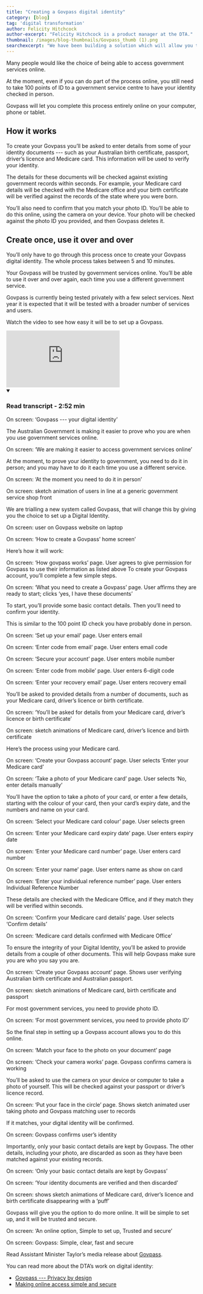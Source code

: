 ```yaml
---
title: "Creating a Govpass digital identity"
category: [blog]
tag: 'digital transformation'
author: Felicity Hitchcock
author-excerpt: "Felicity Hitchcock is a product manager at the DTA."
thumbnail: /images/blog-thumbnails/Govpass_thumb (1).png
searchexcerpt: "We have been building a solution which will allow you to create a digital identity to use with government services."
---
```


Many people would like the choice of being able to access government services online.

At the moment, even if you can do part of the process online, you still need to take 100 points of ID to a government service centre to have your identity checked in person.

Govpass will let you complete this process entirely online on your computer, phone or tablet.

## How it works

To create your Govpass you’ll be asked to enter details from some of your identity documents --- such as your Australian birth certificate, passport, driver’s licence and Medicare card. This information will be used to verify your identity.

The details for these documents will be checked against existing government records within seconds. For example, your Medicare card details will be checked with the Medicare office and your birth certificate will be verified against the records of the state where you were born. 

You’ll also need to confirm that you match your photo ID. You’ll be able to do this online, using the camera on your device. Your photo will be checked against the photo ID you provided, and then Govpass deletes it.

## Create once, use it over and over

You’ll only have to go through this process once to create your Govpass digital identity. The whole process takes between 5 and 10 minutes.

Your Govpass will be trusted by government services online. You’ll be able to use it over and over again, each time you use a different government service. 

Govpass is currently being tested privately with a few select services. Next year it is expected that it will be tested with a broader number of services and users.

Watch the video to see how easy it will be to set up a Govpass. 

<div class="embed-container">
  <iframe src="https://www.youtube.com/embed/5EkLDNMALBs?rel=0" frameborder="0" allowfullscreen></iframe>
</div>
<details open data-label="content-accordion-1-example" aria-expanded="false">
  <summary><h3>Read transcript - 2:52 min</h3></summary>
  <div class="accordion-panel" markdown="1">
    
On screen: ‘Govpass --- your digital identity’

The Australian Government is making it easier to prove who you are when you use government services online. 

On screen: ‘We are making it easier to access government services online’

At the moment, to prove your identity to government, you need to do it in person; and you may have to do it each time you use a different service.

On screen: ‘At the moment you need to do it in person’

On screen: sketch animation of users in line at a generic government service shop front

We are trialling a new system called Govpass, that will change this by giving you the choice to set up a Digital Identity.

On screen: user on Govpass website on laptop

On screen: ‘How to create a Govpass’ home screen’

Here’s how it will work:

On screen: ‘How govpass works’ page. User agrees to give permission for Govpass to use their information as listed above 
To create your Govpass account, you’ll complete a few simple steps.

On screen: ‘What you need to create a Govpass’ page. User affirms they are ready to start; clicks ‘yes, I have these documents’

To start, you’ll provide some basic contact details. Then you’ll need to confirm your identity. 

This is similar to the 100 point ID check you have probably done in person.

On screen: ‘Set up your email’ page. User enters email

On screen: ‘Enter code from email’ page. User enters email code

On screen: ‘Secure your account’ page. User enters mobile number

On screen: ‘Enter code from mobile’ page. User enters 6-digit code

On screen: ‘Enter your recovery email’ page. User enters recovery email

You’ll be asked to provided details from a number of documents, such as your Medicare card, driver’s licence or birth certificate. 

On screen: ‘You’ll be asked for details from your Medicare card, driver’s licence or birth certificate’

On screen: sketch animations of Medicare card, driver’s licence and birth certificate

Here’s the process using your Medicare card. 

On screen: ‘Create your Govpass account’ page. User selects ‘Enter your Medicare card’

On screen: ‘Take a photo of your Medicare card’ page. User selects ‘No, enter details manually’

You’ll have the option to take a photo of your card, or enter a few details, starting with the colour of your card, then your card’s expiry date, and the numbers and name on your card. 

On screen: ‘Select your Medicare card colour’ page. User selects green

On screen: ‘Enter your Medicare card expiry date’ page. User enters expiry date

On screen: ‘Enter your Medicare card number’ page. User enters card number

On screen: ‘Enter your name’ page. User enters name as show on card

On screen: ‘Enter your individual reference number’ page. User enters Individual Reference Number

These details are checked with the Medicare Office, and if they match they will be verified within seconds. 

On screen: ‘Confirm your Medicare card details’ page. User selects ‘Confirm details’

On screen: ‘Medicare card details confirmed with Medicare Office’

To ensure the integrity of your Digital Identity, you’ll be asked to provide details from a couple of other documents. This will help Govpass make sure you are who you say you are. 
	
On screen: ‘Create your Govpass account’ page. Shows user verifying Australian birth certificate and Australian passport. 

On screen: sketch animations of Medicare card, birth certificate and passport

For most government services, you need to provide photo ID. 

On screen: ‘For most government services, you need to provide photo ID’

So the final step in setting up a Govpass account allows you to do this online. 

On screen: ‘Match your face to the photo on your document’ page

On screen: ‘Check your camera works’ page. Govpass confirms camera is working

You’ll be asked to use the camera on your device or computer to take a photo of yourself. This will be checked against your passport or driver’s licence record.
	
On screen: ‘Put your face in the circle’ page. Shows sketch animated user taking photo and Govpass matching user to records

If it matches, your digital identity will be confirmed. 

On screen: Govpass confirms user’s identity 

Importantly, only your basic contact details are kept by Govpass. The other details, including your photo, are discarded as soon as they have been matched against your existing records.
	
On screen: ‘Only your basic contact details are kept by Govpass’

On screen: ‘Your identity documents are verified and then discarded’

On screen: shows sketch animations of Medicare card, driver’s licence and birth certificate disappearing with a ‘puff’

Govpass will give you the option to do more online. It will be simple to set up, and it will be trusted and secure. 
	
On screen: ‘An online option, Simple to set up, Trusted and secure’

On screen: Govpass: Simple, clear, fast and secure
       
</div>
</details>

Read Assistant Minister Taylor’s media release about [Govpass](https://ministers.pmc.gov.au/taylor/2017/what-govpass-digital-id-would-look-australians).

You can read more about the DTA’s work on digital identity:

- [Govpass --- Privacy by design](https://www.dta.gov.au/blog/govpass-privacy-by-design/)
- [Making online access simple and secure](https://www.dta.gov.au/blog/govpass/)
